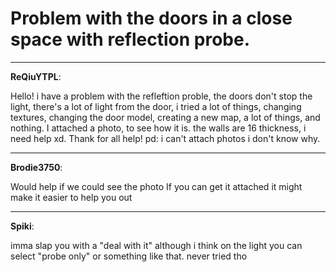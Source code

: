 # Problem with the doors in a close space with reflection probe.


---
<strong>ReQiuYTPL</strong>:

Hello! i have a problem with the refleftion proble, the doors don&#39;t stop the light, there&#39;s a lot of light from the door, i tried a lot of things, changing textures, changing the door model, creating a new map, a lot of things, and nothing.
I attached a photo, to see how it is.
the walls are 16 thickness, i need help xd. Thank for all help!
pd: i can&#39;t attach photos i don&#39;t know why.

---
<strong>Brodie3750</strong>:

Would help if we could see the photo
If you can get it attached it might make it easier to help you out

---
<strong>Spiki</strong>:

imma slap you with a &quot;deal with it&quot; although i think on the light you can select &quot;probe only&quot; or something like that. never tried tho
